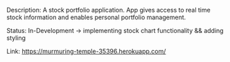 Description: A stock portfolio application.  App gives access to real time stock information and enables personal portfolio management.  

Status: In-Development -> implementing stock chart functionality && adding styling

Link: https://murmuring-temple-35396.herokuapp.com/
